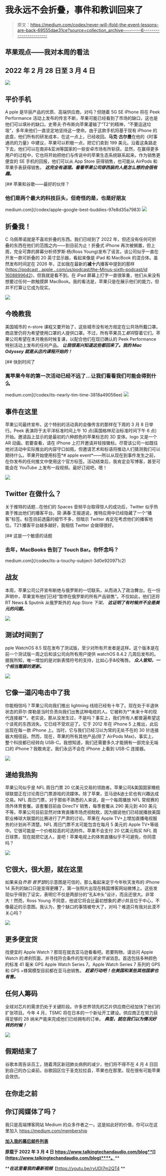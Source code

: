 # 我永远不会折叠，事件和教训回来了

> 原文：<https://medium.com/codex/never-will-ifold-the-event-lessons-are-back-69555dae31ce?source=collection_archive---------6----------------------->

## 苹果观点——我对本周的看法

## 2022 年 2 月 28 日至 3 月 4 日

![](img/695f3be8e8e04b9bb8f7407728e48f07.png)

## 平价手机

A pple 是华丽产品的优质、高端供应商，对吗？但随着 5G SE iPhone 将在 Peek Performance 活动上发布的传言不断，苹果可能已经看到了市场的缺口，这也是他们可以填补的缺口。史蒂夫·乔布斯向苹果灌输了“T2”的精神，“不要运送垃圾”，多年来他们一直坚定地坚持这一使命。由于这款手机将基于现有 iPhone 的底盘，他们所有的研发成本，在这一点上，已经收回。**马克·古尔曼**在他的《时事通讯的力量》中建议，苹果可以积极一点，把它们卖到 199 美元。沿着这条路走下去，他们可以在南非&亚洲等国家的一些安卓市场有所斩获。显然，在赢得更多用户的过程中，它也将开始把他们与传说中的苹果生态系统联系起来。作为销售更便宜的 SE 手机的回报，他们可以从 App Store 获得销售，也可能从 AirPods 和苹果手表获得销售。 ***这完全有道理。看看苹果公司穿西装的人是怎么想的会很有趣。***

[](/codex/apple-google-best-buddies-97e8d35a7983) [## 苹果和谷歌——最好的伙伴？

### 他们是两个最大的科技巨头，但奇怪的是，也是好朋友

medium.com](/codex/apple-google-best-buddies-97e8d35a7983) ![](img/c35b16233d35d96ef85374f61bc7af51.png)

## 折叠我！

C 乌佩蒂诺就是不喜欢折叠的东西。我们已经到了 2022 年，但还没有任何可折叠的东西在他们的范围之内——到目前为止！折叠式 iPhone 再次被搁置，但上周，完全可靠的屏幕分析师罗斯·杨(Ross Young)发布了谣言。该公司似乎一直在开发一款可折叠的 20 英寸显示器，看起来像是 iPad 和 MacBook 的混合体。虽然发布时间定在 2026 年，正如我在最新的**减十六**播客中提到的那样([https://podcast . apple . com/us/podcast/the-Minus-sixth-podcast/id 1608899642](https://podcasts.apple.com/us/podcast/the-minus-sixteen-podcast/id1608899642))，但我就是看不到。在 iPad 屏幕上打字一直很笨重，他们从来没有想要过任何一款触摸屏 MacBook。我的看法是，苹果只是在展示他们的能力，但并不打算让它成为现实。

![](img/a7b4587d4bdaa36c374a734795cc4216.png)

## 今晚教我

美国城市的 n-store 课程又要开始了，这些城市没有地方规定在公共场所戴口罩。商店里仍将为希望使用口罩的人提供口罩。不过，所有苹果员工*都将*穿着它们。苹果公司希望在本月晚些时候复课，以配合他们在现已确认的 Peek Performance 特别活动上发布的任何产品。 ***让我很高兴知道这些都回来了。我的 Mac Odyssey 就是从店内课程开始的！***

[](/codex/its-nearly-tim-time-3818a49056ee) [## 快到时间了

### 离苹果今年的第一次活动已经不远了…让我们看看我们可能会得到什么

medium.com](/codex/its-nearly-tim-time-3818a49056ee) ![](img/299bfecdd08ba660f0905c95dacace8c.png)

## 事件在这里

苹果公司最终宣布，这个特别的活动真的会像传言的那样在下周的 3 月 8 日举行。Peek 表演将于太平洋标准时间上午 10 点(英国格林尼治标准时间下午 6 点)开始。邀请函上显示的是最初的六种颜色的苹果标志的 3D 变体。logo 又是一个 AR 动画。若要查看，请在 iPhone 上打开邀请并轻按徽标。尽管该公司一如既往地对活动中实际推出的内容守口如瓶，但邀请艺术和标语将推动人们猜测我们可以期待什么。苹果开始使用标签*# apple event*——所以从现在到事件发生之前，在你发布的任何推文中使用这个官方标签。活动结束后，我肯定会写博客，甚至可能会在 YouTube 上发布一段视频。最好订阅吧，嗯！

![](img/e86a6374e38cd2c355f98fb7dce72304.png)

## Twitter 在做什么？

关于推特的话题…在他们的 Spaces 音频平台取得惊人的成功后，Twitter 似乎热衷于推出他们的播客平台。简·满春·王报道说，推特应用中已经隐藏了一个“播客”标签。标签目前透露的细节不多，但暗示 Twitter 肯定在考虑他们的播客地位。T21:播客平台越多越好，我相信 Twitter 会做得很好。

[](/codex/its-a-touchy-subject-3d0e920971c2) [## 这是一个敏感的话题

### 去年，MacBooks 告别了 Touch Bar。你怀念吗？

medium.com](/codex/its-a-touchy-subject-3d0e920971c2) 

## 战友

本周，苹果公司公开宣布断绝与俄罗斯的一切联系，从而进入了政治舞台。在一份声明中，苹果宣布他们已经“暂停在俄罗斯的所有产品销售”。不仅如此，他们还将 RT News & Sputnik 从俄罗斯外的 App Store *下架。 ***这证明了有时候并不全是美元的问题。****

![](img/e6137b2d046b0474251114f8c9d577a1.png)

## 测试时间到了

pple WatchOS 8.5 现在发布了测试版，至少对所有开发者是这样。这个版本是在前一个测试版一周之后和该公司向所有用户提供 watchOS 8.4.2 几周后发布的。据我所知，唯一增加的是对新表情符号的支持，比如心手&咬嘴唇。 ***众人皆知，一个相当蹩脚的更新。***

![](img/603b0f8a636e134fa0ac83c629ad50b4.png)

## 它像一道闪电击中了我

你能相信吗？苹果公司向我们推出 lightning 线缆已经有十年了。现在处于半退休状态的菲尔·席勒是当时负责向我们出售这种电缆的人。它被称为*“未来十年的现代连接器”*。老实说，那从没发生过，不是吗？事实上，我们所有人都普遍希望这个该死的东西消失。它已经不受欢迎了。它于 2012 年在 iPhone 5 上推出，此后出现在每一款 iPhone 上。当时，它与我们已经习以为常的无处不在的 30 针连接器大相径庭。然而，现在，苹果的所有其他产品(除了 AirPods Max)，事实上，整个科技都已经转向 USB-C。我想知道，我们还需要多久才能拥有一部完全无端口的 iPhone？我敢肯定，我们永远不会在 iPhone 上看到 USB-C 连接器。

![](img/807b1eb78f3fb5b66c2752f6ab65fa59.png)

## 递给我热狗

苹果公司似乎是 NFL 周日门票 20 亿美元交易的领跑者。苹果公司&美国国家橄榄球联盟正在讨论周日门票游戏的流媒体。除了苹果，亚马逊&迪士尼也有兴趣达成交易。NFL 周日门票，对于那些不熟悉的人来说，是一个每周播放 NFL 常规赛的场外体育套餐。该套餐目前由 DirecTV 销售，每季套餐从 290 美元到 400 美元不等。苹果公司目前显然对体育直播市场虎视眈眈，因为据说他们已经就播放美国职业棒球大联盟的比赛进行了严肃的讨论。苹果在 Apple TV+上增加直播电视服务的计划尚不清楚。NFL 周日门票不太可能包含在每月 5 美元的 Apple TV+等级中。它很可能是一个价格较高的可选附件。苹果不会支付 20 亿美元购买 NFL 周日球票，现在就把它送人，是吧！苹果电视上的体育直播似乎不可避免，你同意吗？

![](img/2da82d8a91a6f8786206dedc6748fe5d.png)

## 它很大，很大胆，就在这里

如果来自*乔恩·普罗瑟*的示意图是可信的，那么看起来定于今年秋天发布的 iPhone 14 系列的缺口只是变得更糟了。第一张照片出现在韩国博客网站微博上。这些发现似乎得到了证实，表明它不仅是两部分的“孔&冲头”设计，而且还很大。非常大！然而，Ross Young 不同意，他说它将会比最初想象的*更小*并且位于中心，不像最近的示意图。我认为，整个缺口的事情被夸大了，对吗？难道只有我对此漠不关心吗？

![](img/c17c13cabc7ccbc6b28ef297956d82ee.png)

## 更多便宜货

找便宜的 Apple Watch？那现在就去亚马逊看看吧。若要购物，请访问 Apple Watch 的*类别*页面，并寻找符合条件的型号的*奖金节省*消息。首选包括多种颜色的标准 41 毫米 GPS Apple Watch Series 7。Apple Watch Series 7 系列的 GPS 和 GPS +蜂窝模型目前都在亚马逊销售。 ***赶紧行动吧！在美国和某些其他国家也有售。***

## 任何人筹码

全球对芯片的需求仍处于关键阶段。许多世界领先的芯片供应商已经加快了他们的扩张项目。今年 4 月，TSMC 将在日本的一个新址开工建设。供应商正在努力获得足够的 28 纳米产能来完成他们已经拥有的订单。 ***典型，就在我们以为情况好转的时候！***

![](img/35351ed5ebc66b3f0747e8857d908f3e.png)

## 假期结束了

谷歌本周告诉员工，随着湾区新冠肺炎病例的减少，他们将不得不在 4 月 4 日回到自己的办公桌前。谷歌园区位于圣克拉拉县，苹果也在那里。现在很有可能苹果会效仿。

## 在你走之前

## 你订阅媒体了吗？

我只是高端博客网站 Medium 的众多作者之一。这是如此好的价值，你可以在这里加入 https://medium.com/membership

[**加入我的幕后邮件列表**](https://www.talkingtechandaudio.com)

**原载于 2022 年 3 月 4 日 https://www.talkingtechandaudio.com/blog**[](https://www.talkingtechandaudio.com/blog)****。****

*****在这里看我的最新视频***【https://youtu.be/ryUDI7m2QT4 **